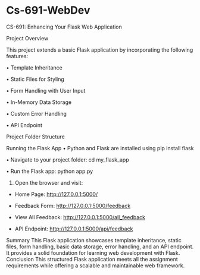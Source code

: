 # Cs-691-WebDev
CS-691: Enhancing Your Flask Web Application
	

Project Overview

This project extends a basic Flask application by incorporating the following features:

•	Template Inheritance

•	Static Files for Styling

•	Form Handling with User Input

•	In-Memory Data Storage 

•	Custom Error Handling 

•	API Endpoint 

Project Folder Structure
 









Running the Flask App
•	Python and Flask are installed using     pip install flask

•	Navigate to your project folder: 
	cd my_flask_app

•	Run the Flask app: python app.py


1.	Open the browser and visit:

- Home Page: http://127.0.0.1:5000/ 

 


-	Feedback Form: http://127.0.0.1:5000/feedback 

 


-	View All Feedback: http://127.0.0.1:5000/all_feedback 

 


-	API Endpoint: http://127.0.0.1:5000/api/feedback 
 


Summary
This Flask application showcases template inheritance, static files, form handling, basic data storage, error handling, and an API endpoint. It provides a solid foundation for learning web development with Flask.
Conclusion
This structured Flask application meets all the assignment requirements while offering a scalable and maintainable web framework.
